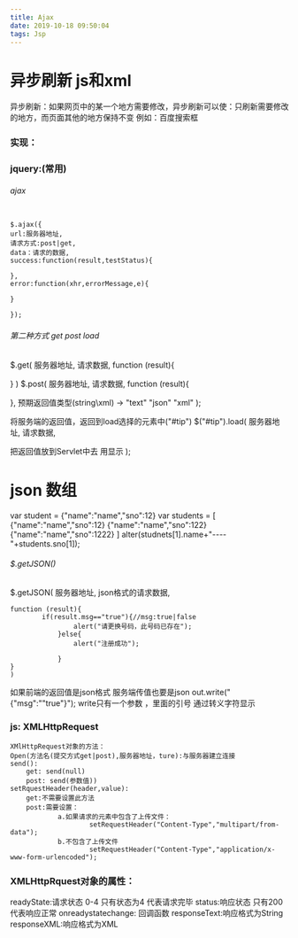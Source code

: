 ```yaml
---
title: Ajax
date: 2019-10-18 09:50:04
tags: Jsp
---
```

# 异步刷新 js和xml
异步刷新：如果网页中的某一个地方需要修改，异步刷新可以使：只刷新需要修改的地方，而页面其他的地方保持不变 
例如：百度搜索框

### 实现：


### jquery:(常用)


###### ajax

```

$.ajax({
url:服务器地址,
请求方式:post|get,
data：请求的数据,
success:function(result,testStatus){

},
error:function(xhr,errorMessage,e){
        
}

});

```
###### 第二种方式 get post load


$.get(
服务器地址,
请求数据,
function (result){

}
)
$.post(
服务器地址,
请求数据,
function (result){
        
},
预期返回值类型(string\xml) -> "text"   "json"  "xml"
);

将服务端的返回值，返回到load选择的元素中("#tip")
$("#tip").load(
服务器地址,
请求数据,

把返回值放到Servlet中去  用<span id = "tip"></span>显示
);
# json 数组
var student = {"name":"name","sno":12}
var students = [
        {"name":"name","sno":12}
        {"name":"name","sno":122}
        {"name":"name","sno":1222}
]
alter(studnets[1].name+"----"+students.sno[1]);

###### $.getJSON()
$.getJSON(
服务器地址,
json格式的请求数据,

```
function (result){
        if(result.msg=="true"){//msg:true|false 
				alert("请更换号码，此号码已存在");
			}else{
				alert("注册成功");
				
			}
}
)
```
如果前端的返回值是json格式 服务端传值也要是json
out.write("{\"msg\":"\"true\"}");   write只有一个参数  ，里面的引号 通过转义字符显示





### js:  XMLHttpRequest
```
XMlHttpRequest对象的方法：
Open(方法名(提交方式get|post),服务器地址，ture):与服务器建立连接   
send():
    get: send(null)
    post: send(参数值))
setRquestHeader(header,value):
    get:不需要设置此方法
    post:需要设置：
            a.如果请求的元素中包含了上传文件：
                    setRequestHeader("Content-Type","multipart/from-data");
            b.不包含了上传文件
                    setRequestHeader("Content-Type","application/x-www-form-urlencoded");

```

### XMLHttpRquest对象的属性：
readyState:请求状态  0-4 只有状态为4 代表请求完毕
status:响应状态     只有200代表响应正常
onreadystatechange: 回调函数
responseText:响应格式为String
responseXML:响应格式为XML









